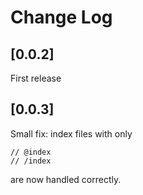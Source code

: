 # Change Log

## [0.0.2]

First release

## [0.0.3]

Small fix: index files with only

```
// @index
// /index
```

are now handled correctly.